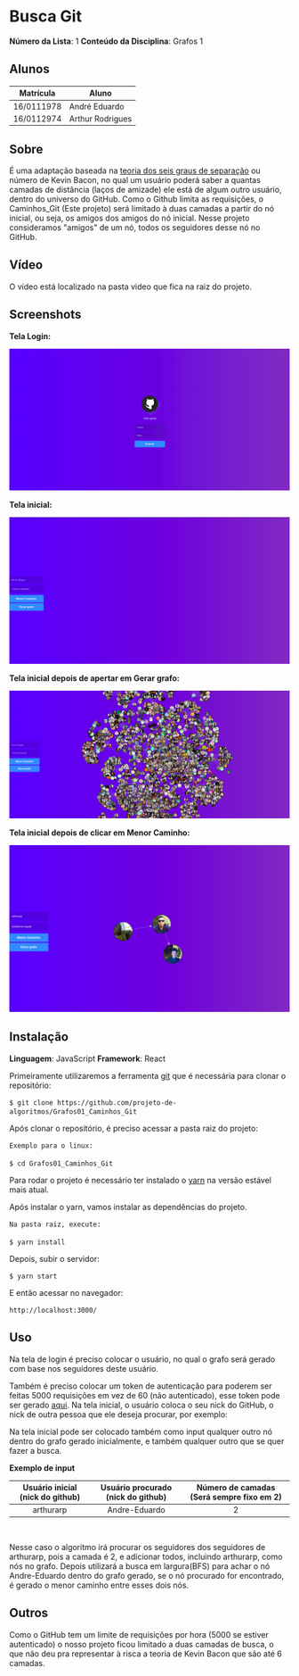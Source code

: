 # Busca Git

**Número da Lista**: 1
**Conteúdo da Disciplina**: Grafos 1<br>

## Alunos

| Matrícula  | Aluno           |
| ---------- | --------------- |
| 16/0111978 | André Eduardo   |
| 16/0112974  | Arthur Rodrigues |

## Sobre

É uma adaptação baseada na [teoria dos seis graus de separação](https://pt.wikipedia.org/wiki/Teoria_dos_seis_graus_de_separa%C3%A7%C3%A3o) ou número de Kevin Bacon, no qual um usuário poderá saber a quantas camadas de distância (laços de amizade) ele está de algum outro usuário, dentro do universo do GitHub. Como o Github limita as requisições, o Caminhos_Git (Este projeto) será limitado à duas camadas a partir do nó inicial, ou seja, os amigos dos amigos do nó inicial. Nesse projeto consideramos "amigos" de um nó, todos os seguidores desse nó no GitHub.

## Vídeo

O vídeo está localizado na pasta video que fica na raiz do projeto.


## Screenshots

**Tela Login:**

![](imgs/tela_login.png)

**Tela inicial:**

![](imgs/tela_inicial.png)

**Tela inicial depois de apertar em Gerar grafo:**

![](imgs/tela_inicial_grafo.png)

**Tela inicial depois de clicar em Menor Caminho:**

![](imgs/tela_inicial_grafo_menor.png)

## Instalação

**Linguagem**: JavaScript
**Framework**: React<br>

Primeiramente utilizaremos a ferramenta [git](https://git-scm.com/downloads) que é necessária para clonar o repositório:

    $ git clone https://github.com/projeto-de-algoritmos/Grafos01_Caminhos_Git

Após clonar o repositório, é preciso acessar a pasta raiz do projeto:

    Exemplo para o linux:

    $ cd Grafos01_Caminhos_Git

Para rodar o projeto é necessário ter instalado o [yarn](https://classic.yarnpkg.com/pt-BR/docs/install/#debian-stable) na versão estável mais atual.

Após instalar o yarn, vamos instalar as dependências do projeto.

    Na pasta raiz, execute:

    $ yarn install

Depois, subir o servidor:

    $ yarn start

E então acessar no navegador:

    http://localhost:3000/


## Uso

Na tela de login é preciso colocar o usuário, no qual o grafo será gerado com base nos seguidores deste usuário.

Também é preciso colocar um token de autenticação para poderem ser feitas 5000 requisições em vez de 60 (não autenticado), esse token pode ser gerado [aqui](https://github.com/settings/tokens).
Na tela inicial, o usuário coloca o seu nick do GitHub, o nick de outra pessoa que ele deseja procurar, por exemplo:

Na tela inicial pode ser colocado também como input qualquer outro nó dentro do grafo gerado inicialmente, e também qualquer outro que se quer fazer a busca.

**Exemplo de input**

Usuário inicial (nick do github) | Usuário procurado (nick do github) | Número de camadas (Será sempre fixo em 2) |
:------:|:------:|:-----:|
arthurarp | Andre-Eduardo | 2
<br>

Nesse caso o algoritmo irá procurar os seguidores dos seguidores de arthurarp, pois a camada é 2, e adicionar todos, incluindo arthurarp, como nós no grafo. Depois utilizará a busca em largura(BFS) para achar o nó Andre-Eduardo dentro do grafo gerado, se o nó procurado for encontrado, é gerado o menor caminho entre esses dois nós.

 

## Outros

Como o GitHub tem um limite de requisições por hora (5000 se estiver autenticado) o nosso projeto ficou limitado a duas camadas de busca, o que não deu pra representar à risca a teoria de Kevin Bacon que são até 6 camadas.


